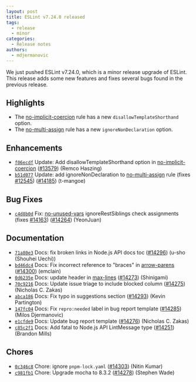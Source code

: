 ```yaml
---
layout: post
title: ESLint v7.24.0 released
tags:
  - release
  - minor
categories:
  - Release notes
authors: 
  - mdjermanovic
---
```


We just pushed ESLint v7.24.0, which is a minor release upgrade of ESLint. This release adds some new features and fixes several bugs found in the previous release.

## Highlights

* The [no-implicit-coercion](/docs/rules/no-implicit-coercion) rule has a new `disallowTemplateShorthand` option.
* The [no-multi-assign](/docs/rules/no-multi-assign) rule has a new `ignoreNonDeclaration` option.








## Enhancements


* [`f06ecdf`](https://github.com/eslint/eslint/commit/f06ecdf78b6d6f366434d73a6acfe7041d575223) Update: Add disallowTemplateShorthand option in [no-implicit-coercion](/docs/rules/no-implicit-coercion) ([#13579](https://github.com/eslint/eslint/issues/13579)) (Remco Haszing)
* [`b51d077`](https://github.com/eslint/eslint/commit/b51d0778d76c2aa27578caca3ea82c867dced3e4) Update: add ignoreNonDeclaration to [no-multi-assign](/docs/rules/no-multi-assign) rule (fixes [#12545](https://github.com/eslint/eslint/issues/12545)) ([#14185](https://github.com/eslint/eslint/issues/14185)) (t-mangoe)




## Bug Fixes


* [`c4d8b0d`](https://github.com/eslint/eslint/commit/c4d8b0db62b859e721105d4bc0f4044ce346995e) Fix: [no-unused-vars](/docs/rules/no-unused-vars) ignoreRestSiblings check assignments (fixes [#14163](https://github.com/eslint/eslint/issues/14163)) ([#14264](https://github.com/eslint/eslint/issues/14264)) (YeonJuan)




## Documentation


* [`71a80e3`](https://github.com/eslint/eslint/commit/71a80e38aab2dada01b808ed43d9b0e806d863c4) Docs: fix broken links in Node.js API docs toc ([#14296](https://github.com/eslint/eslint/issues/14296)) (u-sho (Shouhei Uechi))
* [`bd46dc4`](https://github.com/eslint/eslint/commit/bd46dc4647faa4c3bbb5f60d4c00616a64081398) Docs: Fix incorrect reference to "braces" in [arrow-parens](/docs/rules/arrow-parens) ([#14300](https://github.com/eslint/eslint/issues/14300)) (emclain)
* [`0d6235e`](https://github.com/eslint/eslint/commit/0d6235ea201b8b90761ee69bb4d46ae18899c28d) Docs: update header in [max-lines](/docs/rules/max-lines) ([#14273](https://github.com/eslint/eslint/issues/14273)) (Shinigami)
* [`70c9216`](https://github.com/eslint/eslint/commit/70c92164017238e329e3a2d1654a0227b8f953f7) Docs: Update issue triage to include blocked column ([#14275](https://github.com/eslint/eslint/issues/14275)) (Nicholas C. Zakas)
* [`abca186`](https://github.com/eslint/eslint/commit/abca186a845200fd7728c4e5f220973e640054f9) Docs: Fix typo in suggestions section ([#14293](https://github.com/eslint/eslint/issues/14293)) (Kevin Partington)
* [`147fc04`](https://github.com/eslint/eslint/commit/147fc045e699811fab33dddf77498324ddf7e9d6) Docs: Fix `repro:needed` label in bug report template ([#14285](https://github.com/eslint/eslint/issues/14285)) (Milos Djermanovic)
* [`e1cfde9`](https://github.com/eslint/eslint/commit/e1cfde93eec71a15c2df1ad660a7a6171204ba80) Docs: Update bug report template ([#14276](https://github.com/eslint/eslint/issues/14276)) (Nicholas C. Zakas)
* [`c85c2f1`](https://github.com/eslint/eslint/commit/c85c2f1138a9e952655f19ee780ab0c8e35431a8) Docs: Add fatal to Node.js API LintMessage type ([#14251](https://github.com/eslint/eslint/issues/14251)) (Brandon Mills)








## Chores


* [`0c346c8`](https://github.com/eslint/eslint/commit/0c346c87fa83c6d1184fdafb9c0748c2e15a423d) Chore: ignore `pnpm-lock.yaml` ([#14303](https://github.com/eslint/eslint/issues/14303)) (Nitin Kumar)
* [`c981fb1`](https://github.com/eslint/eslint/commit/c981fb1994cd04914042ced1980aa86b68ba7be9) Chore: Upgrade mocha to 8.3.2 ([#14278](https://github.com/eslint/eslint/issues/14278)) (Stephen Wade)
